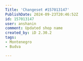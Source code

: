 ```yaml
---
Title: 'Changeset #157013147'
PublishDate: 2024-09-23T20:46:52Z
id: 157013147
user: anshanin
comment: Updated shop name
created_by: iD 2.30.2
tags:
- Montenegro
- Budva

---
```

